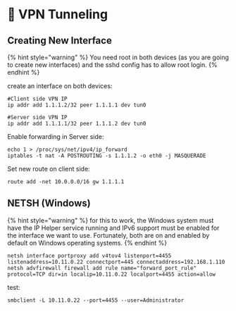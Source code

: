 # 🔧 VPN Tunneling

## Creating New Interface

{% hint style="warning" %}
You need root in both devices (as you are going to create new interfaces) and the sshd config has to allow root login.
{% endhint %}

create an interface on both devices:

```
#Client side VPN IP
ip addr add 1.1.1.2/32 peer 1.1.1.1 dev tun0 

#Server side VPN IP
ip addr add 1.1.1.1/32 peer 1.1.1.2 dev tun0 
```

Enable forwarding in Server side:

```
echo 1 > /proc/sys/net/ipv4/ip_forward
iptables -t nat -A POSTROUTING -s 1.1.1.2 -o eth0 -j MASQUERADE
```

Set new route on client side:

```
route add -net 10.0.0.0/16 gw 1.1.1.1
```

## NETSH (Windows)

{% hint style="warning" %}
for this to work, the Windows system must have the IP Helper service running and IPv6 support must be enabled for the interface we want to use. Fortunately, both are on and enabled by default on Windows operating systems.
{% endhint %}

```
netsh interface portproxy add v4tov4 listenport=4455 listenaddress=10.11.0.22 connectport=445 connectaddress=192.168.1.110
netsh advfirewall firewall add rule name="forward_port_rule" protocol=TCP dir=in localip=10.11.0.22 localport=4455 action=allow
```

test:

```
smbclient -L 10.11.0.22 --port=4455 --user=Administrator
```
